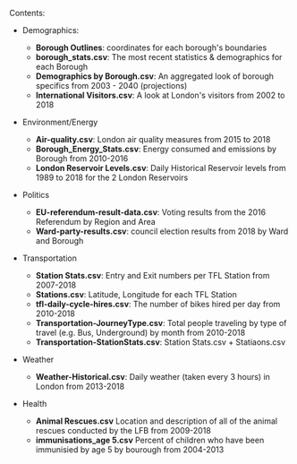 Contents:

- Demographics:
  - **Borough Outlines**: coordinates for each borough's boundaries
  - **borough_stats.csv**: The most recent statistics & demographics for each Borough
  - **Demographics by Borough.csv**: An aggregated look of borough specifics from 2003 - 2040 (projections)
  - **International Visitors.csv**: A look at London's visitors from 2002 to 2018 

- Environment/Energy
  - **Air-quality.csv**: London air quality measures from 2015 to 2018
  - **Borough_Energy_Stats.csv**: Energy consumed and emissions by Borough from 2010-2016
  - **London Reservoir Levels.csv**: Daily Historical Reservoir levels from 1989 to 2018 for the 2 London Reservoirs

- Politics
  - **EU-referendum-result-data.csv**: Voting results from the 2016 Referendum by Region and Area
  - **Ward-party-results.csv**: council election results from 2018 by Ward and Borough

- Transportation
  - **Station Stats.csv**: Entry and Exit numbers per TFL Station from 2007-2018
  - **Stations.csv**: Latitude, Longitude for each TFL Station
  - **tfl-daily-cycle-hires.csv**: The number of bikes hired per day from 2010-2018
  - **Transportation-JourneyType.csv**: Total people traveling by type of travel (e.g. Bus, Underground) by month from 2010-2018
  - **Transportation-StationStats.csv**: Station Stats.csv + Statiaons.csv

- Weather
  - **Weather-Historical.csv**: Daily weather (taken every 3 hours) in London from 2013-2018

- Health
  - **Animal Rescues.csv** Location and description of all of the animal rescues conducted by the LFB from 2009-2018
  - **immunisations_age 5.csv** Percent of children who have been immunisied by age 5 by bourough from 2004-2013
